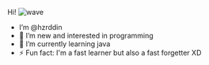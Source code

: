 Hi! ![wave](https://github.com/user-attachments/assets/6085e09e-78c6-4d3b-bbb5-9b67ae441a7e)
- I’m @hzrddin
- 👀 I’m new and interested in programming
- 🌱 I’m currently learning java
- ⚡ Fun fact: I'm a fast learner but also a fast forgetter XD
